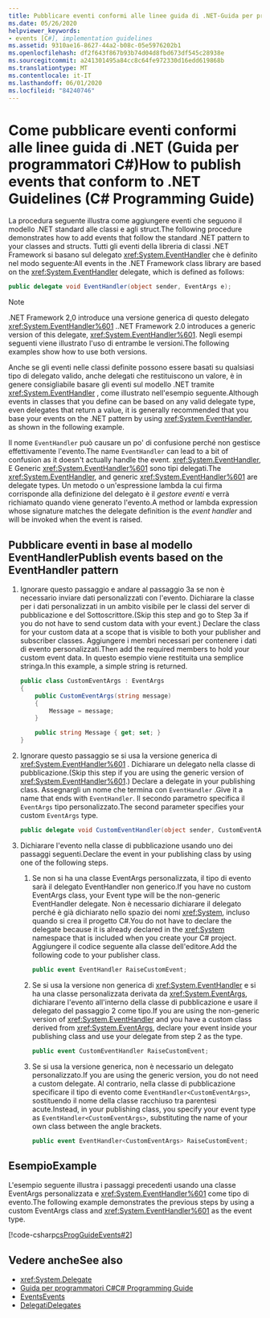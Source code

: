 ```yaml
---
title: Pubblicare eventi conformi alle linee guida di .NET-Guida per programmatori C#
ms.date: 05/26/2020
helpviewer_keywords:
- events [C#], implementation guidelines
ms.assetid: 9310ae16-8627-44a2-b08c-05e5976202b1
ms.openlocfilehash: df2f643f867b93b74d04d8fbd673df545c28938e
ms.sourcegitcommit: a241301495a84cc8c64fe972330d16edd619868b
ms.translationtype: MT
ms.contentlocale: it-IT
ms.lasthandoff: 06/01/2020
ms.locfileid: "84240746"
---
```

# <a name="how-to-publish-events-that-conform-to-net-guidelines-c-programming-guide"></a><span data-ttu-id="6d253-102">Come pubblicare eventi conformi alle linee guida di .NET (Guida per programmatori C#)</span><span class="sxs-lookup"><span data-stu-id="6d253-102">How to publish events that conform to .NET Guidelines (C# Programming Guide)</span></span>

<span data-ttu-id="6d253-103">La procedura seguente illustra come aggiungere eventi che seguono il modello .NET standard alle classi e agli struct.</span><span class="sxs-lookup"><span data-stu-id="6d253-103">The following procedure demonstrates how to add events that follow the standard .NET pattern to your classes and structs.</span></span> <span data-ttu-id="6d253-104">Tutti gli eventi della libreria di classi .NET Framework si basano sul delegato <xref:System.EventHandler> che è definito nel modo seguente:</span><span class="sxs-lookup"><span data-stu-id="6d253-104">All events in the .NET Framework class library are based on the <xref:System.EventHandler> delegate, which is defined as follows:</span></span>

```csharp
public delegate void EventHandler(object sender, EventArgs e);
```

> [!NOTE]
> <span data-ttu-id="6d253-105">.NET Framework 2,0 introduce una versione generica di questo delegato <xref:System.EventHandler%601> .</span><span class="sxs-lookup"><span data-stu-id="6d253-105">.NET Framework 2.0 introduces a generic version of this delegate, <xref:System.EventHandler%601>.</span></span> <span data-ttu-id="6d253-106">Negli esempi seguenti viene illustrato l'uso di entrambe le versioni.</span><span class="sxs-lookup"><span data-stu-id="6d253-106">The following examples show how to use both versions.</span></span>

<span data-ttu-id="6d253-107">Anche se gli eventi nelle classi definite possono essere basati su qualsiasi tipo di delegato valido, anche delegati che restituiscono un valore, è in genere consigliabile basare gli eventi sul modello .NET tramite <xref:System.EventHandler> , come illustrato nell'esempio seguente.</span><span class="sxs-lookup"><span data-stu-id="6d253-107">Although events in classes that you define can be based on any valid delegate type, even delegates that return a value, it is generally recommended that you base your events on the .NET pattern by using <xref:System.EventHandler>, as shown in the following example.</span></span>

<span data-ttu-id="6d253-108">Il nome `EventHandler` può causare un po' di confusione perché non gestisce effettivamente l'evento.</span><span class="sxs-lookup"><span data-stu-id="6d253-108">The name `EventHandler` can lead to a bit of confusion as it doesn't actually handle the event.</span></span> <span data-ttu-id="6d253-109"><xref:System.EventHandler>, E Generic <xref:System.EventHandler%601> sono tipi delegati.</span><span class="sxs-lookup"><span data-stu-id="6d253-109">The <xref:System.EventHandler>, and generic <xref:System.EventHandler%601> are delegate types.</span></span> <span data-ttu-id="6d253-110">Un metodo o un'espressione lambda la cui firma corrisponde alla definizione del delegato è il *gestore eventi* e verrà richiamato quando viene generato l'evento.</span><span class="sxs-lookup"><span data-stu-id="6d253-110">A method or lambda expression whose signature matches the delegate definition is the *event handler* and will be invoked when the event is raised.</span></span>

## <a name="publish-events-based-on-the-eventhandler-pattern"></a><span data-ttu-id="6d253-111">Pubblicare eventi in base al modello EventHandler</span><span class="sxs-lookup"><span data-stu-id="6d253-111">Publish events based on the EventHandler pattern</span></span>

1. <span data-ttu-id="6d253-112">Ignorare questo passaggio e andare al passaggio 3a se non è necessario inviare dati personalizzati con l'evento. Dichiarare la classe per i dati personalizzati in un ambito visibile per le classi del server di pubblicazione e del Sottoscrittore.</span><span class="sxs-lookup"><span data-stu-id="6d253-112">(Skip this step and go to Step 3a if you do not have to send custom data with your event.) Declare the class for your custom data at a scope that is visible to both your publisher and subscriber classes.</span></span> <span data-ttu-id="6d253-113">Aggiungere i membri necessari per contenere i dati di evento personalizzati.</span><span class="sxs-lookup"><span data-stu-id="6d253-113">Then add the required members to hold your custom event data.</span></span> <span data-ttu-id="6d253-114">In questo esempio viene restituita una semplice stringa.</span><span class="sxs-lookup"><span data-stu-id="6d253-114">In this example, a simple string is returned.</span></span>

    ```csharp
    public class CustomEventArgs : EventArgs
    {
        public CustomEventArgs(string message)
        {
            Message = message;
        }

        public string Message { get; set; }
    }
    ```

2. <span data-ttu-id="6d253-115">Ignorare questo passaggio se si usa la versione generica di <xref:System.EventHandler%601> . Dichiarare un delegato nella classe di pubblicazione.</span><span class="sxs-lookup"><span data-stu-id="6d253-115">(Skip this step if you are using the generic version of <xref:System.EventHandler%601>.) Declare a delegate in your publishing class.</span></span> <span data-ttu-id="6d253-116">Assegnargli un nome che termina con `EventHandler` .</span><span class="sxs-lookup"><span data-stu-id="6d253-116">Give it a name that ends with `EventHandler`.</span></span> <span data-ttu-id="6d253-117">Il secondo parametro specifica il `EventArgs` tipo personalizzato.</span><span class="sxs-lookup"><span data-stu-id="6d253-117">The second parameter specifies your custom `EventArgs` type.</span></span>

    ```csharp
    public delegate void CustomEventHandler(object sender, CustomEventArgs args);
    ```

3. <span data-ttu-id="6d253-118">Dichiarare l'evento nella classe di pubblicazione usando uno dei passaggi seguenti.</span><span class="sxs-lookup"><span data-stu-id="6d253-118">Declare the event in your publishing class by using one of the following steps.</span></span>

    1. <span data-ttu-id="6d253-119">Se non si ha una classe EventArgs personalizzata, il tipo di evento sarà il delegato EventHandler non generico.</span><span class="sxs-lookup"><span data-stu-id="6d253-119">If you have no custom EventArgs class, your Event type will be the non-generic EventHandler delegate.</span></span> <span data-ttu-id="6d253-120">Non è necessario dichiarare il delegato perché è già dichiarato nello spazio dei nomi <xref:System>, incluso quando si crea il progetto C#.</span><span class="sxs-lookup"><span data-stu-id="6d253-120">You do not have to declare the delegate because it is already declared in the <xref:System> namespace that is included when you create your C# project.</span></span> <span data-ttu-id="6d253-121">Aggiungere il codice seguente alla classe dell'editore.</span><span class="sxs-lookup"><span data-stu-id="6d253-121">Add the following code to your publisher class.</span></span>

        ```csharp
        public event EventHandler RaiseCustomEvent;
        ```

    2. <span data-ttu-id="6d253-122">Se si usa la versione non generica di <xref:System.EventHandler> e si ha una classe personalizzata derivata da <xref:System.EventArgs>, dichiarare l'evento all'interno della classe di pubblicazione e usare il delegato del passaggio 2 come tipo.</span><span class="sxs-lookup"><span data-stu-id="6d253-122">If you are using the non-generic version of <xref:System.EventHandler> and you have a custom class derived from <xref:System.EventArgs>, declare your event inside your publishing class and use your delegate from step 2 as the type.</span></span>

        ```csharp
        public event CustomEventHandler RaiseCustomEvent;
        ```

    3. <span data-ttu-id="6d253-123">Se si usa la versione generica, non è necessario un delegato personalizzato.</span><span class="sxs-lookup"><span data-stu-id="6d253-123">If you are using the generic version, you do not need a custom delegate.</span></span> <span data-ttu-id="6d253-124">Al contrario, nella classe di pubblicazione specificare il tipo di evento come `EventHandler<CustomEventArgs>`, sostituendo il nome della classe racchiuso tra parentesi acute.</span><span class="sxs-lookup"><span data-stu-id="6d253-124">Instead, in your publishing class, you specify your event type as `EventHandler<CustomEventArgs>`, substituting the name of your own class between the angle brackets.</span></span>

        ```csharp
        public event EventHandler<CustomEventArgs> RaiseCustomEvent;
        ```

## <a name="example"></a><span data-ttu-id="6d253-125">Esempio</span><span class="sxs-lookup"><span data-stu-id="6d253-125">Example</span></span>

<span data-ttu-id="6d253-126">L'esempio seguente illustra i passaggi precedenti usando una classe EventArgs personalizzata e <xref:System.EventHandler%601> come tipo di evento.</span><span class="sxs-lookup"><span data-stu-id="6d253-126">The following example demonstrates the previous steps by using a custom EventArgs class and <xref:System.EventHandler%601> as the event type.</span></span>

[!code-csharp[csProgGuideEvents#2](~/samples/snippets/csharp/VS_Snippets_VBCSharp/csProgGuideEvents/CS/Events.cs#2)]

## <a name="see-also"></a><span data-ttu-id="6d253-127">Vedere anche</span><span class="sxs-lookup"><span data-stu-id="6d253-127">See also</span></span>

- <xref:System.Delegate>
- [<span data-ttu-id="6d253-128">Guida per programmatori C#</span><span class="sxs-lookup"><span data-stu-id="6d253-128">C# Programming Guide</span></span>](../index.md)
- [<span data-ttu-id="6d253-129">Events</span><span class="sxs-lookup"><span data-stu-id="6d253-129">Events</span></span>](index.md)
- [<span data-ttu-id="6d253-130">Delegati</span><span class="sxs-lookup"><span data-stu-id="6d253-130">Delegates</span></span>](../delegates/index.md)

